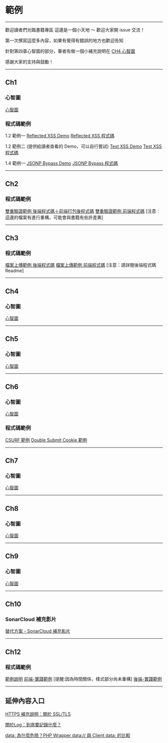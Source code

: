 # 範例
---

歡迎讀者們光臨書籍專區
這邊是一個小天地 ～ 歡迎大家開 issue 交流！

第一次撰寫這麼多內容，如果有覺得有錯誤的地方也歡迎告知

針對第四章心智圖的部分，筆者有做一個小補充說明在 [CH4 心智圖](https://github.com/royal0721/secure-coding-demo-client/wiki/%E7%AC%AC%E5%9B%9B%E7%AB%A0:-%E5%BF%83%E6%99%BA%E5%9C%96%E2%80%90%E5%85%B6%E4%BB%96%E6%B3%A8%E5%85%A5%E6%94%BB%E6%93%8A)

感謝大家的支持與鼓勵！

---
## Ch1
### 心智圖
[心智圖](https://github.com/royal0721/secure-coding-demo-client/wiki/%E7%AC%AC%E4%B8%80%E7%AB%A0~%E7%AC%AC%E4%B8%89%E7%AB%A0:-%E5%BF%83%E6%99%BA%E5%9C%96%E2%80%90%E5%AE%89%E5%85%A8%E8%BC%B8%E5%85%A5)

### 程式碼範例
1.2 範例一
[Reflected XSS Demo](https://stackblitz.com/~/github.com/royal0721/reflected-xss-demo)
[Reflected XSS 程式碼](https://github.com/royal0721/reflected-xss-demo)

1.2 範例二 (提供給讀者查看的 Demo，可以自行嘗試)
[Test XSS Demo](https://github.com/royal0721/test-xss-demo)
[Test XSS 程式碼](https://stackblitz.com/~/github.com/royal0721/test-xss-demo)

1.4 範例一
[JSONP Bypass Demo](https://stackblitz.com/~/github.com/royal0721/jsonp-bypass-demo)
[JSONP Bypass 程式碼](https://github.com/royal0721/jsonp-bypass-demo)

---

## Ch2
### 程式碼範例
[雙重驗證範例 後端程式碼＋前端打包後程式碼](
https://github.com/royal0721/2fa-app) [雙重驗證範例 前端程式碼](
https://github.com/royal0721/2fa-client)
[注意：這邊的檔案有進行重構，可能會與書籍有些許差異]

---

## Ch3
### 程式碼範例
[檔案上傳範例 後端程式碼](https://github.com/royal0721/upload-app) [檔案上傳範例 前端程式碼](https://github.com/royal0721/upload-client)
[注意：請詳閱後端程式碼 Readme]

---

## Ch4
### 心智圖
[心智圖](https://github.com/royal0721/secure-coding-demo-client/wiki/%E7%AC%AC%E5%9B%9B%E7%AB%A0:-%E5%BF%83%E6%99%BA%E5%9C%96%E2%80%90%E5%85%B6%E4%BB%96%E6%B3%A8%E5%85%A5%E6%94%BB%E6%93%8A)

---

## Ch5
### 心智圖
[心智圖](https://github.com/royal0721/secure-coding-demo-client/wiki/%E7%AC%AC%E4%BA%94%E7%AB%A0:-%E5%BF%83%E6%99%BA%E5%9C%96%E2%80%90%E9%96%8B%E6%94%BE%E5%BC%8F%E9%87%8D%E5%AE%9A%E5%90%91)


---

## Ch6
### 心智圖
[心智圖](https://github.com/royal0721/secure-coding-demo-client/wiki/%E7%AC%AC%E5%85%AD%E7%AB%A0:-%E5%BF%83%E6%99%BA%E5%9C%96%E2%80%90%E8%B7%A8%E7%AB%99%E8%AB%8B%E6%B1%82%E5%81%BD%E9%80%A0)
### 程式碼範例
[CSURF 範例](https://github.com/royal0721/csurf-token-app)
[Double Submit Cookie 範例](https://github.com/royal0721/double-submit-cookie-app)

---

## Ch7
### 心智圖
[心智圖](https://github.com/royal0721/secure-coding-demo-client/wiki/%E7%AC%AC%E4%B8%83%E7%AB%A0:-%E5%BF%83%E6%99%BA%E5%9C%96%E2%80%90%E8%AA%8D%E8%AD%89)

---

## Ch8
### 心智圖
[心智圖](https://github.com/royal0721/secure-coding-demo-client/wiki/%E7%AC%AC%E5%85%AB%E7%AB%A0:-%E5%BF%83%E6%99%BA%E5%9C%96%E2%80%90%E5%AE%89%E5%85%A8%E9%96%8B%E7%99%BC%E6%8C%87%E5%8D%97)

---

## Ch9
### 心智圖
[心智圖](https://github.com/royal0721/secure-coding-demo-client/wiki/%E7%AC%AC%E4%B9%9D%E7%AB%A0:-%E5%BF%83%E6%99%BA%E5%9C%96%E2%80%90%E5%AE%89%E5%85%A8%E5%BF%83%E6%85%8B%E5%BB%BA%E7%AB%8B)

---

## Ch10
### SonarCloud 補充影片

[替代方案 - SonarCloud 補充影片](https://youtu.be/yC_QzigKQuU?si=U9iKAaXVlpyOu_jl)

---

## Ch12 
### 程式碼範例
[範例說明](https://github.com/royal0721/secure-coding-demo-client/wiki/%E7%AC%AC%E5%8D%81%E4%BA%8C%E7%AB%A0%E7%AF%84%E4%BE%8B)
[前端-實踐範例](https://github.com/royal0721/secure-coding-demo-client)
[提醒:因為時間關係，樣式部分尚未重構]
[後端-實踐範例](https://github.com/royal0721/secure-coding-demo-app)

---

## 延伸內容入口
[HTTPS 補充說明：關於 SSL/TLS](https://www.kikasecures.com/2025/04/ssltls.html)

[關於Log：到底要記錄什麼？](https://www.kikasecures.com/2025/05/log.html)

[data: 為什麼危險？PHP Wrapper data:// 與 Client data: 的比較](https://www.kikasecures.com/2025/05/data-php.html)

